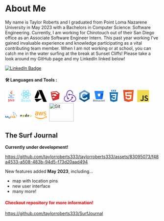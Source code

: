# About Me
My name is Taylor Roberts and I graduated from Point Loma Nazarene University in May 2023 with a Bachelors in Computer Science: Software Engineering. Currently, I am working for Chirotouch out of their San Diego office as an Associate Software Engineer Intern. This past year working I've gained invaluable experience and knowledge participating as a vital contributing team member. When I am not working or at school, you can catch me in the water surfing at the break at Sunset Cliffs! Please take a look around my GitHub page and my LinkedIn linked below!

<div id="badges">
  <a href="https://www.linkedin.com/in/taylor-roberts-a0a788202/">
    <img src="https://img.shields.io/badge/LinkedIn-blue?style=for-the-badge&logo=linkedin&logoColor=white" alt="LinkedIn Badge"/>
  </a>
</div>

#### :hammer_and_wrench: Languages and Tools :
<div>
  <img src="https://github.com/devicons/devicon/blob/master/icons/java/java-original-wordmark.svg" title="Java" alt="Java" width="40" height="40"/>&nbsp;
  <img src="https://github.com/devicons/devicon/blob/master/icons/react/react-original-wordmark.svg" title="React" alt="React" width="40" height="40"/>&nbsp;
  <img src="https://github.com/taylorroberts333/icons/blob/main/autodesk-svgrepo-com.svg" title="AutoDesk" alt="AutoDesk" width="40" height="40"/>&nbsp;
  <img src="https://github.com/taylorroberts333/icons/blob/main/icons8-google-sketchup.svg" title="SketchUp" alt="SketchUp" width="40" height="40"/>&nbsp;
  <img src="https://github.com/devicons/devicon/blob/master/icons/redux/redux-original.svg" title="Redux" alt="Redux " width="40" height="40"/>&nbsp;
  <img src="https://github.com/devicons/devicon/blob/master/icons/c/c-original.svg" title="c" alt="c " width="40" height="40"/>&nbsp;
  <img src="https://github.com/devicons/devicon/blob/master/icons/bitbucket/bitbucket-original-wordmark.svg"  title="bitbucket" alt="bitbucket" width="40" height="40"/>&nbsp;
  <img src="https://github.com/devicons/devicon/blob/master/icons/css3/css3-plain-wordmark.svg"  title="CSS3" alt="CSS" width="40" height="40"/>&nbsp;
  <img src="https://github.com/devicons/devicon/blob/master/icons/html5/html5-original.svg" title="HTML5" alt="HTML" width="40" height="40"/>&nbsp;
  <img src="https://github.com/devicons/devicon/blob/master/icons/javascript/javascript-original.svg" title="JavaScript" alt="JavaScript" width="40" height="40"/>&nbsp;
  <img src="https://github.com/devicons/devicon/blob/master/icons/mysql/mysql-original-wordmark.svg" title="MySQL"  alt="MySQL" width="40" height="40"/>&nbsp;
  <img src="https://github.com/devicons/devicon/blob/master/icons/nodejs/nodejs-original-wordmark.svg" title="NodeJS" alt="NodeJS" width="40" height="40"/>&nbsp;
  <img src="https://github.com/devicons/devicon/blob/master/icons/amazonwebservices/amazonwebservices-plain-wordmark.svg" title="AWS" alt="AWS" width="40" height="40"/>&nbsp;
  <img src="https://www.trackside.org/uploads/1/2/5/2/125224028/366764435_1.png" title="Git" **alt="Git" width="80" height="60"/>
</div>

## The Surf Journal
<b> Currently under development! </b>

https://github.com/taylorroberts333/taylorroberts333/assets/83095073/f48a4533-a508-483b-94d5-f73d20aad494


New features added <b> May 2023</b>, including... 
- map with location pins
- new user interface
- many more!

#### <span style="color: red"> Checkout repository for more information! </span>
https://github.com/taylorroberts333/SurfJournal
